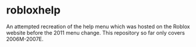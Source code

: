 # robloxhelp
An attempted recreation of the help menu which was hosted on the Roblox website before the 2011 menu change.  This repository so far only covers 2006M-2007E.
